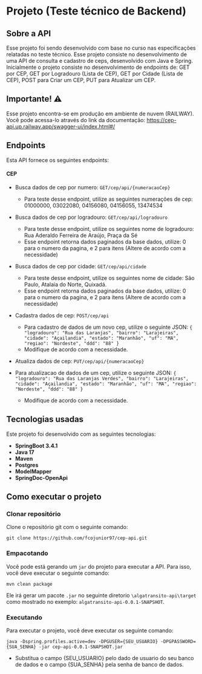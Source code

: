 # Projeto (Teste técnico de Backend)

## Sobre a API
Esse projeto foi sendo desenvolvido com base no curso nas especificações relatadas no teste técnico. Esse projeto consiste no desenvolvimento de uma API de consulta e cadastro de ceps, desenvolvido com Java e Spring.
Inicialmente o projeto consiste no desenvolvimento de endpoints de: GET por CEP, GET por Logradouro (Lista de CEP), GET por Cidade (Lista de CEP), POST para Criar um CEP, PUT para Atualizar um CEP.

## Importante! ⚠️ <br>
Esse projeto encontra-se em produção em ambiente de nuvem (RAILWAY). Você pode acessa-lo através do link da documentação: https://cep-api.up.railway.app/swagger-ui/index.html#/

## Endpoints

Esta API fornece os seguintes endpoints:

#### CEP

- Busca dados de cep por numero: `GET/cep/api/{numeracaoCep}`
    - Para teste desse endpoint, utilize as seguintes numerações de cep: 01000000, 03022080, 04156080, 04156055, 13474534

- Busca dados de cep por logradouro: `GET/cep/api/logradouro`
    - Para teste desse endpoint, utilize os seguintes nome de logradouro: Rua Aderaldo Ferreira de Araújo, Praça da Sé
    - Esse endpoint retorna dados paginados da base dados, utilize: 0 para o numero da pagina, e 2 para itens (Altere de acordo com a necessidade)

- Busca dados de cep por cidade: `GET/cep/api/cidade`
    - Para teste desse endpoint, utilize os seguintes nome de cidade: São Paulo, Atalaia do Norte, Quixadá.
    - Esse endpoint retorna dados paginados da base dados, utilize: 0 para o numero da pagina, e 2 para itens (Altere de acordo com a necessidade)

- Cadastra dados de cep: `POST/cep/api`
   - Para cadastro de dados de um novo cep, utilize o seguinte JSON: 
`{
    "logradouro": "Rua das Laranjas",
    "bairro": "Larajeiras",
    "cidade": "Açailandia",
    "estado": "Maranhão",
    "uf": "MA",
    "regiao": "Nordeste",
    "ddd": "88"
}`
   - Modifique de acordo com a necessidade.

- Atualiza dados de cep: `PUT/cep/api/{numeracaoCep}`

- Para atualizacao de dados de um cep, utilize o seguinte JSON:
  `{
      "logradouro": "Rua das Laranjas Verdes",
      "bairro": "Larajeiras",
      "cidade": "Açailandia",
      "estado": "Maranhão",
      "uf": "MA",
      "regiao": "Nordeste",
      "ddd": "88"
  }`
  - Modifique de acordo com a necessidade.


## Tecnologias usadas

Este projeto foi desenvolvido com as seguintes tecnologias:

- **SpringBoot 3.4.1**
- **Java 17**
- **Maven**
- **Postgres**
- **ModelMapper**
- **SpringDoc-OpenApi**

## Como executar o projeto

### Clonar repositório

Clone o repositório git com o seguinte comando:

```
git clone https://github.com/fcojunior97/cep-api.git
```

### Empacotando
Você pode está gerando um `jar` do projeto para executar a API. Para isso, você deve executar o seguinte comando:

```
mvn clean package
```

Ele irá gerar um pacote `.jar` no seguinte diretorio `\algatransito-api\target` como mostrado no exemplo: `algatransito-api-0.0.1-SNAPSHOT`.

### Executando
Para executar o projeto, você deve executar os seguinte comando:

```
java -Dspring.profiles.active=dev -DPGUSER={SEU_USUARIO} -DPGPASSWORD={SUA_SENHA} -jar cep-api-0.0.1-SNAPSHOT.jar
```

- Substitua o campo {SEU_USUARIO} pelo dado de usuario do seu banco de dados e o campo {SUA_SENHA} pela senha de banco de dados. 

